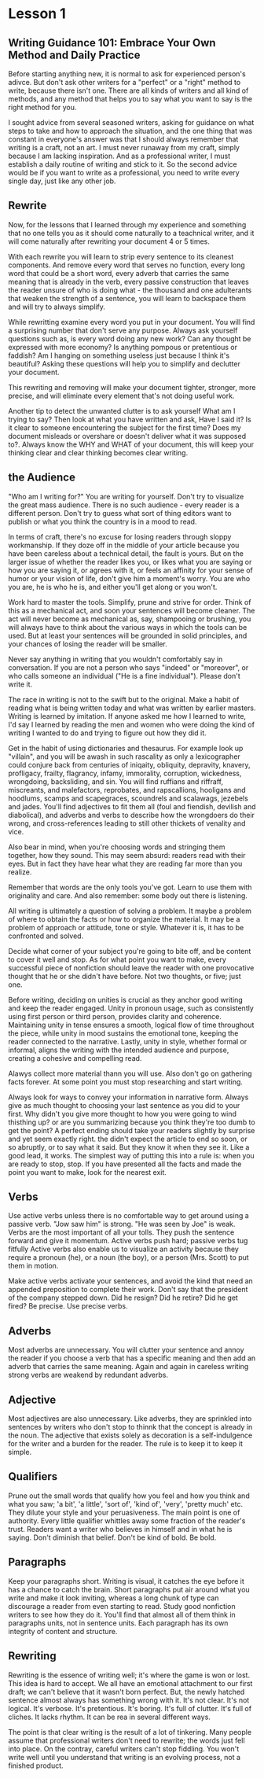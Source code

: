 # Lesson 1

## Writing Guidance 101: Embrace Your Own Method and Daily Practice

Before starting anything new, it is normal to ask for experienced person's adivce. But 
don't ask other writers for a "perfect" or a "right" method to write, because there isn't 
one. There are all kinds of writers and all kind of methods, and any method that helps 
you to say what you want to say is the right method for you.

I sought advice from several seasoned writers, asking for guidance on what steps to take 
and how to approach the situation, and the one thing that was constant in everyone's 
answer was that I should always remember that writing is a craft, not an art. I must 
never runaway from my craft, simply because I am lacking inspiration. And as a 
professional writer, I must establish a daily routine of writing and stick to it. 
So the second advice would be if you want to write as a professional, you need to write 
every single day, just like any other job.

## Rewrite

Now, for the lessons that I learned through my experience and something that no one tells
you as it should come naturally to a teachnical writer, and it will come naturally after 
rewriting your document 4 or 5 times. 

With each rewrite you will learn to strip every sentence to its cleanest components. And 
remove every word that serves no function, every long word that could be a short word, 
every adverb that carries the same meaning that is already in the verb, every passive 
construction that leaves the reader unsure of who is doing what - the thousand and one 
adulterants  that weaken the strength of a sentence, you will learn to backspace them and
will try to always simplify.

While rewritting examine every word you put in your document. You will find a surprising 
number that don't serve any purpose. Always ask yourself questions such as, is every 
word doing any new work? Can any thought be expressed with more economy? Is anything 
pompous or pretentious or faddish? Am I hanging on something useless just because I 
think it's beautiful? Asking these questions will help you to simplify and declutter 
your document.

This rewriting and removing will make your document tighter, stronger, more precise, 
and will eliminate every element that's not doing useful work. 

Another tip to detect the unwanted clutter is to ask yourself What am I trying to say?
Then look at what you have written and ask, Have I said it? Is it clear to someone 
encountering the subject for the first time? Does my document misleads or overshare 
or doesn't deliver what it was supposed to?. Always know the WHY and WHAT of your 
document, this will keep your thinking clear and clear thinking becomes clear writing.

## the Audience

"Who am I writing for?" You are writing for yourself. Don't try to visualize the great
mass audience. There is no such audience - every reader is a different person. Don't
try to guess what sort of thing editors want to publish or what you think the country
is in a mood to read. 

In terms of craft, there's no excuse for losing readers through sloppy workmanship.
If they doze off in the middle of your article because you have been careless about
a technical detail, the fault is yours. But on the larger issue of whether the reader
likes you, or likes what you are saying or how you are saying it, or agrees with it,
or feels an affinity for your sense of humor or your vision of life, don't give him
a moment's worry. You are who you are, he is who he is, and either you'll get along or
you won't. 

Work hard to master the tools. Simplify, prune and strive for order. Think of this as
a mechanical act, and soon your sentences will become cleaner. The act will never 
become as mechanical as, say, shampooing or brushing, you will always have to think about
the various ways in which the tools can be used. But at least your sentences will be 
grounded in solid principles, and your chances of losing the reader will be smaller. 

Never say anything in writing that you wouldn't comfortably say in conversation. If you
are not a person who says "indeed" or "moreover", or who calls someone an individual
("He is a fine individual"). Please don't write it. 

The race in writing is not to the swift but to the original. Make a habit of reading
what is being written today and what was written by earlier masters. Writing is learned by
imitation. If anyone asked me how I learned to write, I'd say I learned by reading the men
and women who were doing the kind of writing I wanted to do and trying to figure out how
they did it. 

Get in the habit of using dictionaries and thesaurus. For example look up "villain",
and you will be awash in such rascality as only a lexicographer could conjure back from
centuries of iniqaity, obliquity, depravity, knavery, profligacy, frailty, flagrancy,
infamy, immorality, corruption, wickedness, wrongdoing, backsliding, and sin. You will
find ruffians and riffraff, miscreants, and malefactors, reprobates, and rapscallions,
hooligans and hoodlums, scamps and scapegraces, scoundrels and scalawags, jezebels and 
jades. You'll find adjectives to fit them all (foul and fiendish, devilish and diabolical),
and adverbs and verbs to describe how the wrongdoers do their wrong, and cross-references
leading to still other thickets of venality and vice. 

Also bear in mind, when you're choosing words and stringing them together, how they
sound. This may seem absurd: readers read with their eyes. But in fact they have hear
what they are reading far more than you realize. 

Remember that words are the only tools you've got. Learn to use them with originality
and care. And also remember: some body out there is listening. 

All writing is ultimately a question of solving a problem. It maybe a problem of where to 
obtain the facts or how to organize the material. It may be a problem of approach or attitude,
tone or style. Whatever it is, it has to be confronted and solved. 

Decide what corner of your subject you're going to bite off, and be content to cover it 
well and stop. As for what point you want to make, every successful piece of nonfiction
should leave the reader with one provocative thought that he or she didn't have before.
Not two thoughts, or five; just one. 

Before writing, deciding on unities is crucial as they anchor good writing and keep the 
reader engaged. Unity in pronoun usage, such as consistently using first person or third 
person, provides clarity and coherence. Maintaining unity in tense ensures a smooth, 
logical flow of time throughout the piece, while unity in mood sustains the emotional 
tone, keeping the reader connected to the narrative. Lastly, unity in style, whether 
formal or informal, aligns the writing with the intended audience and purpose, creating 
a cohesive and compelling read.

Alawys collect more material thann you will use. Also don't go on gathering facts forever.
At some point you must stop researching and start writing. 

Always look for ways to convey your information in narrative form. Always give as much
thought to choosing your last sentence as you did to your first. Why didn't you give more
thought to how you were going to wind thisthing up? or are you summarizing because you
think they're too dumb to get the point? A perfect ending should take your readers slightly 
by surprise and yet seem exactly right. the didn't expect the article to end so soon, or
so abruptly, or to say what it said. But they know it when they see it. Like a good lead,
it works. The simplest way of putting this into a rule is: when you are ready to stop,
stop. If you have presented all the facts and made the point you want to make, look for
the nearest exit. 

## Verbs

Use active verbs unless there is no comfortable way to get around using a passive verb.
"Jow saw him" is strong. "He was seen by Joe" is weak. Verbs are the most important of
all your tolls. They push the sentence forward and give it momentum. Active verbs push
hard; passive verbs tug fitfully Active verbs also enable us to visualize an activity
because they require a pronoun (he), or a noun (the boy), or a person (Mrs. Scott) to
put them in motion. 

Make active verbs activate your sentences, and avoid the kind that need an appended
preposition to complete their work. Don't say that the president of the company stepped
down. Did he resign? Did he retire? Did he get fired? Be precise. Use precise verbs. 

## Adverbs 

Most adverbs are unnecessary. You will clutter your sentence and annoy the reader if you
choose a verb that has a specific meaning and then add an adverb that carries the same 
meaning. Again and again in careless writing strong verbs are weakend by redundant adverbs. 

## Adjective 

Most adjectives are also unnecessary. Like adverbs, they are sprinkled into sentences by 
writers who don't stop to thinnk that the concept is already in the noun. The adjective 
that exists solely as decoration is a self-indulgence for the writer and a burden for the
reader. The rule is to keep it to keep it simple. 

## Qualifiers 

Prune out the small words that qualify how you feel and how you think and what you saw; 
'a bit', 'a little', 'sort of', 'kind of', 'very', 'pretty much' etc. They dilute your 
style and your peruasiveness. The main point is one of authority. Every little qualifier
whittles away some fraction of the reader's trust. Readers want a writer who believes in 
himself and in what he is saying. Don't diminish that belief. Don't be kind of bold. Be
bold. 

## Paragraphs 

Keep your paragraphs short. Writing is visual, it catches the eye before it has a chance
to catch the brain. Short paragraphs put air around what you write and make it look inviting, 
whereas a long chunk of type can discourage a reader from even starting to read. Study good 
nonfiction writers to see how they do it. You'll find that almost all of them think in paragraphs
units, not in sentence units. Each paragraph has its own integrity of content and structure. 

## Rewriting 

Rewriting is the essence of writing well; it's where the game is won or lost. This idea is 
hard to accept. We all have an emotional attachment to our first draft; we can't believe 
that it wasn't born perfect. But, the newly hatched sentence almost always has something 
wrong with it. It's not clear. It's not logical. It's verbose. It's pretentious. It's boring. 
It's full of clutter. It's full of cliches. It lacks rhythm. It can be rea in several
different ways. 

The point is that clear writing is the result of a lot of tinkering. Many people assume that 
professional writers don't need to rewrite; the words just fell into place. On the contray, 
careful writers can't stop fiddling. You won't write well until you understand that writing 
is an evolving process, not a finished product. 